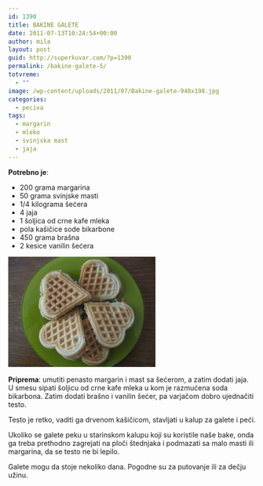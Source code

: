 ```yaml
---
id: 1390
title: BAKINE GALETE
date: 2011-07-13T10:24:54+00:00
author: mila
layout: post
guid: http://superkuvar.com/?p=1390
permalink: /bakine-galete-5/
totvreme:
  - ""
image: /wp-content/uploads/2011/07/Bakine-galete-940x198.jpg
categories:
  - peciva
tags:
  - margarin
  - mleko
  - svinjska mast
  - jaja
---
```

**Potrebno je**:

  * 200 grama margarina
  * 50 grama svinjske masti
  * 1/4 kilograma šećera
  * 4 jaja
  * 1 šoljica od crne kafe mleka
  * pola kašičice sode bikarbone
  * 450 grama brašna
  * 2 kesice vanilin šećera

<img class="alignnone size-medium wp-image-2747" title="Bakine galete" src="/wp-content/uploads/2011/07/Bakine-galete-1024x768.jpg" alt="" width="300" height="225" /> 

**Priprema**: umutiti penasto margarin i mast sa šećerom, a zatim dodati jaja. U smesu sipati šoljicu od crne kafe mleka u kom je razmućena soda bikarbona. Zatim dodati brašno i vanilin šećer, pa varjačom dobro ujednačiti testo.

Testo je retko, vaditi ga drvenom kašičicom, stavljati u kalup za galete i peći.

Ukoliko se galete peku u starinskom kalupu koji su koristile naše bake, onda ga treba prethodno zagrejati na ploči štednjaka i podmazati sa malo masti ili margarina, da se testo ne bi lepilo.

Galete mogu da stoje nekoliko dana. Pogodne su za putovanje ili za dečju užinu.